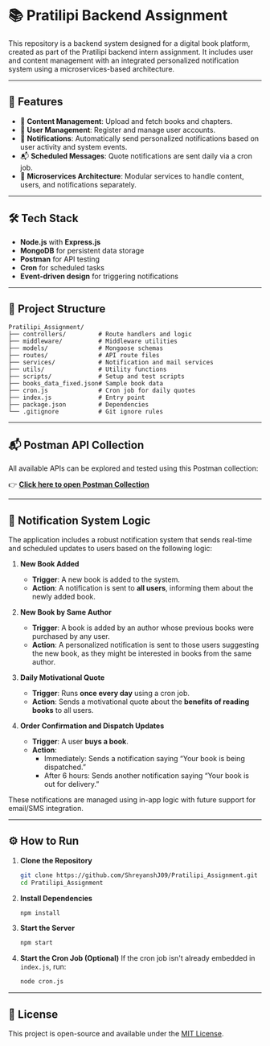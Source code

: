 
# 📚 Pratilipi Backend Assignment

This repository is a backend system designed for a digital book platform, created as part of the Pratilipi backend intern assignment. It includes user and content management with an integrated personalized notification system using a microservices-based architecture.

---

## 🚀 Features

- 📖 **Content Management**: Upload and fetch books and chapters.
- 👥 **User Management**: Register and manage user accounts.
- 🔔 **Notifications**: Automatically send personalized notifications based on user activity and system events.
- 📬 **Scheduled Messages**: Quote notifications are sent daily via a cron job.
- 🧩 **Microservices Architecture**: Modular services to handle content, users, and notifications separately.

---

## 🛠️ Tech Stack

- **Node.js** with **Express.js**
- **MongoDB** for persistent data storage
- **Postman** for API testing
- **Cron** for scheduled tasks
- **Event-driven design** for triggering notifications

---

## 📂 Project Structure

```
Pratilipi_Assignment/
├── controllers/         # Route handlers and logic
├── middleware/          # Middleware utilities
├── models/              # Mongoose schemas
├── routes/              # API route files
├── services/            # Notification and mail services
├── utils/               # Utility functions
├── scripts/             # Setup and test scripts
├── books_data_fixed.json# Sample book data
├── cron.js              # Cron job for daily quotes
├── index.js             # Entry point
├── package.json         # Dependencies
└── .gitignore           # Git ignore rules
```

---

## 📬 Postman API Collection

All available APIs can be explored and tested using this Postman collection:

👉 [**Click here to open Postman Collection**](https://harsh-6491001.postman.co/workspace/Harsh's-Workspace~ea59204d-b3ab-4bab-8bff-c065aab943c3/collection/44436603-305f1e90-e7fa-4e2f-86e7-4a167aae1cef?action=share&creator=44436603)

---

## 🔔 Notification System Logic

The application includes a robust notification system that sends real-time and scheduled updates to users based on the following logic:

1. **New Book Added**  
   - **Trigger**: A new book is added to the system.
   - **Action**: A notification is sent to **all users**, informing them about the newly added book.

2. **New Book by Same Author**  
   - **Trigger**: A book is added by an author whose previous books were purchased by any user.
   - **Action**: A personalized notification is sent to those users suggesting the new book, as they might be interested in books from the same author.

3. **Daily Motivational Quote**  
   - **Trigger**: Runs **once every day** using a cron job.
   - **Action**: Sends a motivational quote about the **benefits of reading books** to all users.

4. **Order Confirmation and Dispatch Updates**  
   - **Trigger**: A user **buys a book**.
   - **Action**:
     - Immediately: Sends a notification saying “Your book is being dispatched.”
     - After 6 hours: Sends another notification saying “Your book is out for delivery.”

These notifications are managed using in-app logic with future support for email/SMS integration.

---

## ⚙️ How to Run

1. **Clone the Repository**
   ```bash
   git clone https://github.com/ShreyanshJ09/Pratilipi_Assignment.git
   cd Pratilipi_Assignment
   ```

2. **Install Dependencies**
   ```bash
   npm install
   ```

3. **Start the Server**
   ```bash
   npm start
   ```

4. **Start the Cron Job (Optional)**
   If the cron job isn't already embedded in `index.js`, run:
   ```bash
   node cron.js
   ```

---

## 📄 License

This project is open-source and available under the [MIT License](LICENSE).
